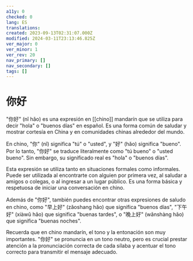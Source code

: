 ```yaml
---
a11y: 0
checked: 0
lang: ES
translations: 
created: 2023-09-13T02:31:07.000Z
modified: 2024-03-11T23:13:46.825Z
ver_major: 0
ver_minor: 1
ver_rev: 20
nav_primary: []
nav_secondary: []
tags: []
---
```

# 你好

"你好" (nǐ hǎo) es una expresión en [[chino]] mandarín que se utiliza para decir "hola" o "buenos días" en español. Es una forma común de saludar y mostrar cortesía en China y en comunidades chinas alrededor del mundo.

En chino, "你" (nǐ) significa "tú" o "usted", y "好" (hǎo) significa "bueno". Por lo tanto, "你好" se traduce literalmente como "tú bueno" o "usted bueno". Sin embargo, su significado real es "hola" o "buenos días".

Esta expresión se utiliza tanto en situaciones formales como informales. Puede ser utilizada al encontrarte con alguien por primera vez, al saludar a amigos o colegas, o al ingresar a un lugar público. Es una forma básica y respetuosa de iniciar una conversación en chino.

Además de "你好", también puedes encontrar otras expresiones de saludo en chino, como "早上好" (zǎoshang hǎo) que significa "buenos días", "下午好" (xiàwǔ hǎo) que significa "buenas tardes", o "晚上好" (wǎnshàng hǎo) que significa "buenas noches".

Recuerda que en chino mandarín, el tono y la entonación son muy importantes. "你好" se pronuncia en un tono neutro, pero es crucial prestar atención a la pronunciación correcta de cada sílaba y acentuar el tono correcto para transmitir el mensaje adecuado.